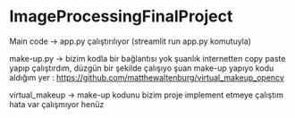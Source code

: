 # ImageProcessingFinalProject

Main code -> app.py çalıştırılıyor (streamlit run app.py komutuyla)

make-up.py -> bizim kodla bir bağlantısı yok şuanlık internetten copy paste yapıp çalıştırdım, düzgün bir şekilde çalışıyo şuan make-up yapıyo
kodu aldığım yer : https://github.com/matthewaltenburg/virtual_makeup_opencv


virtual_makeup -> make-up kodunu bizim proje implement etmeye çalıştım hata var çalışmıyor henüz

